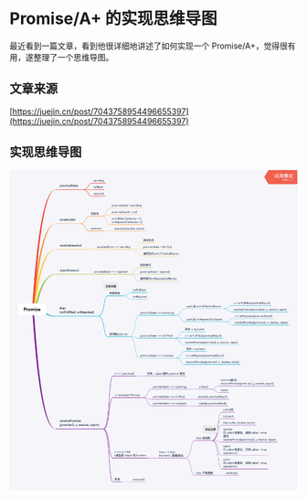 # Promise/A+ 的实现思维导图

最近看到一篇文章，看到他很详细地讲述了如何实现一个 Promise/A+，觉得很有用，遂整理了一个思维导图。

## 文章来源

[https://juejin.cn/post/7043758954496655397](https://juejin.cn/post/7043758954496655397)

## 实现思维导图

<img src="imgs/Promise.png" width="1000" alt="Promise"/>
